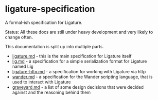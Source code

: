 # ligature-specification
A formal-ish specification for Ligature.

Status:  All these docs are still under heavy development and very likely to change often.

This documentation is split up into multiple parts.
 - [ligature.md](ligature.md) - this is the main specification for Ligature itself
 - [lig.md](lig.md) - a specification for a simple serialization format for Ligature named Lig
 - [ligature-http.md](ligature-http.md) - a specification for working with Ligature via http
 - [wander.md](wander.md) - a specification for the Wander scripting language, that is used to interact with Ligature
 - [graveyard.md](graveyard.md) - a list of some design decisions that were decided against and the reasoning behind them
